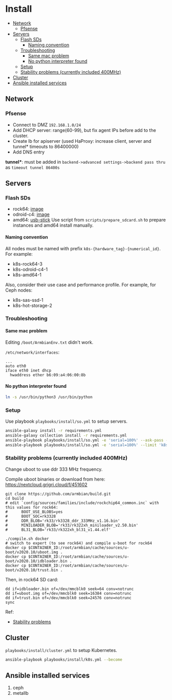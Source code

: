 # Install <!-- omit in toc -->

- [Network](#network)
  - [Pfsense](#pfsense)
- [Servers](#servers)
  - [Flash SDs](#flash-sds)
    - [Naming convention](#naming-convention)
  - [Troubleshooting](#troubleshooting)
    - [Same mac problem](#same-mac-problem)
    - [No python interpreter found](#no-python-interpreter-found)
  - [Setup](#setup)
  - [Stability problems (currently included 400MHz)](#stability-problems-currently-included-400mhz)
- [Cluster](#cluster)
- [Ansible installed services](#ansible-installed-services)

## Network

### Pfsense

- Connect to DMZ `192.168.1.0/24`
- Add DHCP server: range(60-99), but fix agent IPs before add to the cluster.
- Create lb for apiserver (used HaProxy: increase client, server and tunnel* timeouts to 86400000)
- Add DNS entry

**tunnel\***: must be added in `backend->advanced settings->backend pass thru` as
`timeout tunnel 86400s`


## Servers

### Flash SDs

- rock64: [image](https://www.armbian.com/rock64/)
- odroid-c4: [image](https://www.armbian.com/odroid-c4/)
- amd64: [usb-stick](https://releases.ubuntu.com/20.04/)
Use script from `scripts/prepare_sdcard.sh` to prepare instances and amd64 install manually.

#### Naming convention

All nodes must be named with prefix `k8s-{hardware_tag}-{numerical_id}`.
For example:

- k8s-rock64-3
- k8s-odroid-c4-1
- k8s-amd64-1

Also, consider their use case and performance profile. For example, for Ceph nodes:

- k8s-sas-ssd-1
- k8s-hot-storage-2


### Troubleshooting

#### Same mac problem

Editing `/boot/ArmbianEnv.txt` didn't work.

`/etc/network/interfaces`:
```
...
auto eth0
iface eth0 inet dhcp
  hwaddress ether b6:09:a4:06:00:8b
```

#### No python interpreter found

```bash
ln -s /usr/bin/python3 /usr/bin/python
```

### Setup

Use playbook `playbooks/install/so.yml` to setup servers.

```bash
ansible-galaxy install -r requirements.yml
ansible-galaxy collection install -r requirements.yml
ansible-playbook playbooks/install/so.yml -e 'serial=100%' --ask-pass -e ansible_user=root --limit 'all:!k8s-amd64-1'
ansible-playbook playbooks/install/so.yml -e 'serial=100%' --limit 'k8s-amd64-1' -b
```

### Stability problems (currently included 400MHz)

Change uboot to use ddr 333 MHz frequency.

Compile uboot binaries or download from here: https://nextcloud.grigri.cloud/f/451602

```
git clone https://github.com/armbian/build.git
cd build
# edit `config/sources/families/include/rockchip64_common.inc` with this values for rock64:
#      BOOT_USE_BLOBS=yes
#      BOOT_SOC=rk3328
#      DDR_BLOB='rk33/rk3328_ddr_333MHz_v1.16.bin'
#      MINILOADER_BLOB='rk33/rk322xh_miniloader_v2.50.bin'
#      BL31_BLOB='rk33/rk322xh_bl31_v1.44.elf'

./compile.sh docker
# switch to expert (to see rock64) and compile u-boot for rock64
docker cp $CONTAINER_ID:/root/armbian/cache/sources/u-boot/v2020.10/uboot.img .
docker cp $CONTAINER_ID:/root/armbian/cache/sources/u-boot/v2020.10/idbloader.bin .
docker cp $CONTAINER_ID:/root/armbian/cache/sources/u-boot/v2020.10/trust.bin .

```

Then, in rock64 SD card:
```
dd if=idbloader.bin of=/dev/mmcblk0 seek=64 conv=notrunc
dd if=uboot.img of=/dev/mmcblk0 seek=16384 conv=notrunc
dd if=trust.bin of=/dev/mmcblk0 seek=24576 conv=notrunc
sync
```

Ref:
 - [Stability problems](https://forum.armbian.com/topic/15082-rock64-focal-fossa-memory-frequency/?tab=comments#comment-108127)

## Cluster

`playbooks/install/cluster.yml` to setup Kubernetes.

```bash
ansible-playbook playbooks/install/k8s.yml --become
```

## Ansible installed services

1. ceph
2. metallb
